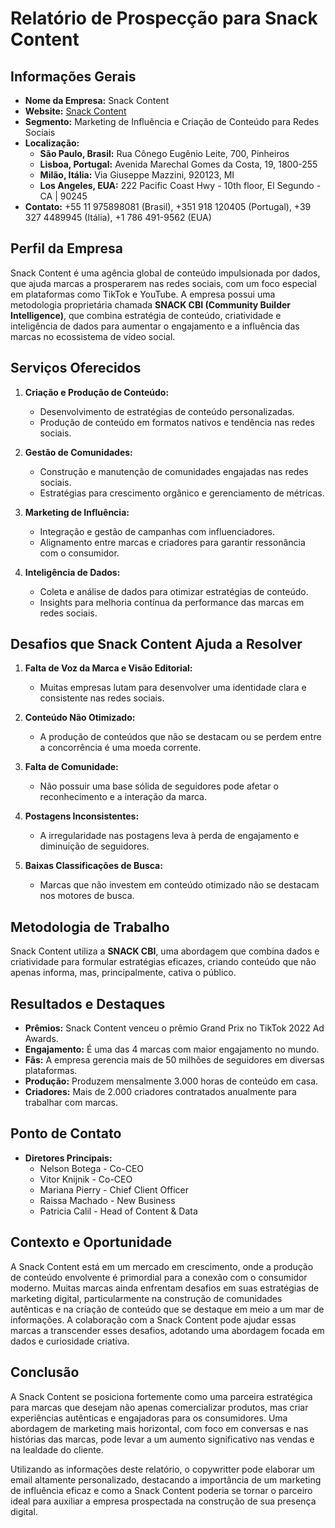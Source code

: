 # Relatório de Prospecção para Snack Content

## Informações Gerais

- **Nome da Empresa:** Snack Content
- **Website:** [Snack Content](http://www.snackcontent.com)
- **Segmento:** Marketing de Influência e Criação de Conteúdo para Redes Sociais
- **Localização:** 
  - **São Paulo, Brasil:** Rua Cônego Eugênio Leite, 700, Pinheiros
  - **Lisboa, Portugal:** Avenida Marechal Gomes da Costa, 19, 1800-255
  - **Milão, Itália:** Via Giuseppe Mazzini, 920123, MI
  - **Los Angeles, EUA:** 222 Pacific Coast Hwy - 10th floor, El Segundo - CA | 90245
- **Contato:** +55 11 975898081 (Brasil), +351 918 120405 (Portugal), +39 327 4489945 (Itália), +1 786 491-9562 (EUA)

## Perfil da Empresa
Snack Content é uma agência global de conteúdo impulsionada por dados, que ajuda marcas a prosperarem nas redes sociais, com um foco especial em plataformas como TikTok e YouTube. A empresa possui uma metodologia proprietária chamada **SNACK CBI (Community Builder Intelligence)**, que combina estratégia de conteúdo, criatividade e inteligência de dados para aumentar o engajamento e a influência das marcas no ecossistema de vídeo social.

## Serviços Oferecidos
1. **Criação e Produção de Conteúdo:**
   - Desenvolvimento de estratégias de conteúdo personalizadas.
   - Produção de conteúdo em formatos nativos e tendência nas redes sociais.

2. **Gestão de Comunidades:**
   - Construção e manutenção de comunidades engajadas nas redes sociais.
   - Estratégias para crescimento orgânico e gerenciamento de métricas.

3. **Marketing de Influência:**
   - Integração e gestão de campanhas com influenciadores.
   - Alignamento entre marcas e criadores para garantir ressonância com o consumidor.

4. **Inteligência de Dados:**
   - Coleta e análise de dados para otimizar estratégias de conteúdo.
   - Insights para melhoria contínua da performance das marcas em redes sociais.

## Desafios que Snack Content Ajuda a Resolver
1. **Falta de Voz da Marca e Visão Editorial:**
   - Muitas empresas lutam para desenvolver uma identidade clara e consistente nas redes sociais.

2. **Conteúdo Não Otimizado:**
   - A produção de conteúdos que não se destacam ou se perdem entre a concorrência é uma moeda corrente.

3. **Falta de Comunidade:**
   - Não possuir uma base sólida de seguidores pode afetar o reconhecimento e a interação da marca.

4. **Postagens Inconsistentes:**
   - A irregularidade nas postagens leva à perda de engajamento e diminuição de seguidores.

5. **Baixas Classificações de Busca:**
   - Marcas que não investem em conteúdo otimizado não se destacam nos motores de busca.

## Metodologia de Trabalho
Snack Content utiliza a **SNACK CBI**, uma abordagem que combina dados e criatividade para formular estratégias eficazes, criando conteúdo que não apenas informa, mas, principalmente, cativa o público.

## Resultados e Destaques
- **Prêmios:** Snack Content venceu o prêmio Grand Prix no TikTok 2022 Ad Awards.
- **Engajamento:** É uma das 4 marcas com maior engajamento no mundo.
- **Fãs:** A empresa gerencia mais de 50 milhões de seguidores em diversas plataformas.
- **Produção:** Produzem mensalmente 3.000 horas de conteúdo em casa.
- **Criadores:** Mais de 2.000 criadores contratados anualmente para trabalhar com marcas.

## Ponto de Contato
- **Diretores Principais:**
  - Nelson Botega - Co-CEO
  - Vitor Knijnik - Co-CEO
  - Mariana Pierry - Chief Client Officer
  - Raissa Machado - New Business
  - Patricia Calil - Head of Content & Data

## Contexto e Oportunidade
A Snack Content está em um mercado em crescimento, onde a produção de conteúdo envolvente é primordial para a conexão com o consumidor moderno. Muitas marcas ainda enfrentam desafios em suas estratégias de marketing digital, particularmente na construção de comunidades autênticas e na criação de conteúdo que se destaque em meio a um mar de informações. A colaboração com a Snack Content pode ajudar essas marcas a transcender esses desafios, adotando uma abordagem focada em dados e curiosidade criativa.

## Conclusão
A Snack Content se posiciona fortemente como uma parceira estratégica para marcas que desejam não apenas comercializar produtos, mas criar experiências autênticas e engajadoras para os consumidores. Uma abordagem de marketing mais horizontal, com foco em conversas e nas histórias das marcas, pode levar a um aumento significativo nas vendas e na lealdade do cliente. 

Utilizando as informações deste relatório, o copywritter pode elaborar um email altamente personalizado, destacando a importância de um marketing de influência eficaz e como a Snack Content poderia se tornar o parceiro ideal para auxiliar a empresa prospectada na construção de sua presença digital.